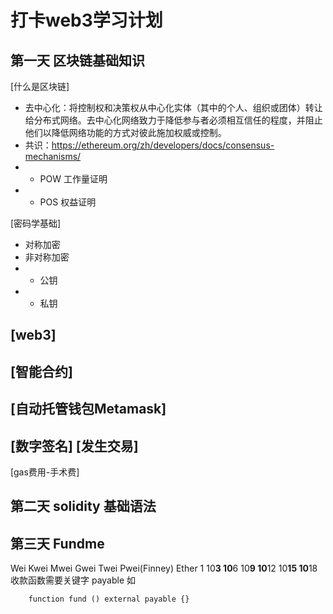 # 打卡web3学习计划
## 第一天 区块链基础知识

[什么是区块链] <br>
- 去中心化：将控制权和决策权从中心化实体（其中的个人、组织或团体）转让给分布式网络。去中心化网络致力于降低参与者必须相互信任的程度，并阻止他们以降低网络功能的方式对彼此施加权威或控制。<br>
- 共识：https://ethereum.org/zh/developers/docs/consensus-mechanisms/<br>
- - POW 工作量证明<br>
- - POS 权益证明<br>

[密码学基础]
- 对称加密
- 非对称加密
- - 公钥
- - 私钥

[web3]
- 
[智能合约]
-
[自动托管钱包Metamask]
-
[数字签名]
[发生交易]
-
[gas费用-手术费]
## 第二天 solidity 基础语法

## 第三天 Fundme
Wei Kwei  Mwei   Gwei  Twei    Pwei(Finney) Ether
1   10**3 10**6 10**9 10**12  10**15       10**18
收款函数需要关键字 payable 如
``` solidity
    function fund () external payable {}
```